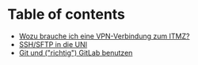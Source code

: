 # Table of contents

* [Wozu brauche ich eine VPN-Verbindung zum ITMZ?](README.md)
* [SSH/SFTP in die UNI](ssh-in-die-uni.md)
* [Git und \("richtig"\) GitLab benutzen](git-und-richtig-gitlab-benutzen.md)


